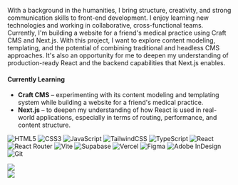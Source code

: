 With a background in the humanities, I bring structure, creativity, and strong communication skills to front-end development. I enjoy learning new technologies and working in collaborative, cross-functional teams. Currently, I'm building a website for a friend's medical practice using Craft CMS and Next.js. With this project, I want to explore content modeling, templating, and the potential of combining traditional and headless CMS approaches. It's also an opportunity for me to deepen my understanding of production-ready React and the backend capabilities that Next.js enables.

#### Currently Learning

- **Craft CMS** – experimenting with its content modeling and templating system while building a website for a friend's medical practice.
- **Next.js** – to deepen my understanding of how React is used in real-world applications, especially in terms of routing, performance, and content structure.


![HTML5](https://img.shields.io/badge/html5-%23E34F26.svg?style=for-the-badge&logo=html5&logoColor=white) ![CSS3](https://img.shields.io/badge/css3-%231572B6.svg?style=for-the-badge&logo=css3&logoColor=white) ![JavaScript](https://img.shields.io/badge/javascript-%23323330.svg?style=for-the-badge&logo=javascript&logoColor=%23F7DF1E) ![TailwindCSS](https://img.shields.io/badge/tailwindcss-%2338B2AC.svg?style=for-the-badge&logo=tailwind-css&logoColor=white) ![TypeScript](https://img.shields.io/badge/typescript-%23007ACC.svg?style=for-the-badge&logo=typescript&logoColor=white) ![React](https://img.shields.io/badge/react-%2320232a.svg?style=for-the-badge&logo=react&logoColor=%2361DAFB) ![React Router](https://img.shields.io/badge/React_Router-CA4245?style=for-the-badge&logo=react-router&logoColor=white) ![Vite](https://img.shields.io/badge/vite-%23646CFF.svg?style=for-the-badge&logo=vite&logoColor=white) ![Supabase](https://img.shields.io/badge/Supabase-3ECF8E?style=for-the-badge&logo=supabase&logoColor=white) ![Vercel](https://img.shields.io/badge/vercel-%23000000.svg?style=for-the-badge&logo=vercel&logoColor=white) ![Figma](https://img.shields.io/badge/figma-%23F24E1E.svg?style=for-the-badge&logo=figma&logoColor=white) ![Adobe InDesign](https://img.shields.io/badge/Adobe%20InDesign-49021F?style=for-the-badge&logo=adobeindesign&logoColor=FF3366) ![Git](https://img.shields.io/badge/git-%23F05033.svg?style=for-the-badge&logo=git&logoColor=white)

![](https://github-readme-stats-six-liard-71.vercel.app/?user=ninjagrrrl&theme=gotham&hide_border=true)<br/>
![](https://github-readme-stats-six-liard-71.vercel.app/api/top-langs/?username=ninjagrrrl&theme=gotham&hide_border=true&include_all_commits=true&count_private=true&layout=compact)

